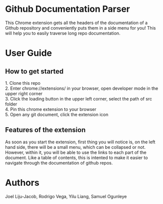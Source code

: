 <h1> Github Documentation Parser </h1>

This Chrome extension gets all the headers of the documentation of a Github repository and conveniently puts them in a side menu for you! This will help you to easily traverse long repo documentation.

<h1>User Guide</h1>
<h2> How to get started</h2>
1. Clone this repo</br>
2. Enter chrome://extensions/ in your browser, open developer mode in the upper right corner</br>
3. Click the loading button in the upper left corner, select the path of src folder</br>
4. Pin this chrome extension to your browser</br>
5. Open any git document, click the extension icon</br>

<h2> Features of the extension</h2>
As soon as you start the extension, first thing you will notice is, on the left hand side, there will be a small menu, which can be collapsed or not. However, within it, you will be able to use the links to each part of the document. Like a table of contents, this is intented to make it easier to navigate through the documentation of github repos.

<h1> Authors </h1>
Joel Liju-Jacob, Rodrigo Vega, Yilu Liang, Samuel Ogunleye

